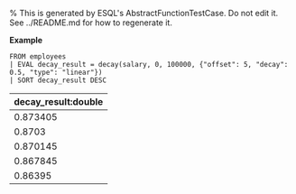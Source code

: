% This is generated by ESQL's AbstractFunctionTestCase. Do not edit it. See ../README.md for how to regenerate it.

**Example**

```esql
FROM employees
| EVAL decay_result = decay(salary, 0, 100000, {"offset": 5, "decay": 0.5, "type": "linear"})
| SORT decay_result DESC
```

| decay_result:double |
| --- |
| 0.873405 |
| 0.8703 |
| 0.870145 |
| 0.867845 |
| 0.86395 |


